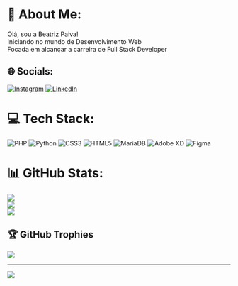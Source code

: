 # 💫 About Me:
Olá, sou a Beatriz Paiva!<br>Iniciando no mundo de Desenvolvimento Web<br>Focada em alcançar a carreira de Full Stack Developer


## 🌐 Socials:
[![Instagram](https://img.shields.io/badge/Instagram-%23E4405F.svg?logo=Instagram&logoColor=white)](https://instagram.com/https://www.instagram.com/briz_y/) [![LinkedIn](https://img.shields.io/badge/LinkedIn-%230077B5.svg?logo=linkedin&logoColor=white)](https://linkedin.com/in/https://www.linkedin.com/in/beatriz-paiva-a12b53243/) 

# 💻 Tech Stack:
![PHP](https://img.shields.io/badge/php-%23777BB4.svg?style=for-the-badge&logo=php&logoColor=white) ![Python](https://img.shields.io/badge/python-3670A0?style=for-the-badge&logo=python&logoColor=ffdd54) ![CSS3](https://img.shields.io/badge/css3-%231572B6.svg?style=for-the-badge&logo=css3&logoColor=white) ![HTML5](https://img.shields.io/badge/html5-%23E34F26.svg?style=for-the-badge&logo=html5&logoColor=white) ![MariaDB](https://img.shields.io/badge/MariaDB-003545?style=for-the-badge&logo=mariadb&logoColor=white) ![Adobe XD](https://img.shields.io/badge/Adobe%20XD-470137?style=for-the-badge&logo=Adobe%20XD&logoColor=#FF61F6) 	![Figma](https://img.shields.io/badge/figma-%23F24E1E.svg?style=for-the-badge&logo=figma&logoColor=white)
# 📊 GitHub Stats:
![](https://github-readme-stats.vercel.app/api?username=beatriz-paiva&theme=radical&hide_border=false&include_all_commits=true&count_private=true)<br/>
![](https://github-readme-streak-stats.herokuapp.com/?user=beatriz-paiva&theme=radical&hide_border=false)<br/>
![](https://github-readme-stats.vercel.app/api/top-langs/?username=beatriz-paiva&theme=radical&hide_border=false&include_all_commits=true&count_private=true&layout=compact)

## 🏆 GitHub Trophies
![](https://github-profile-trophy.vercel.app/?username=beatriz-paiva&theme=dracula&no-frame=true&no-bg=false&margin-w=4)

---
[![](https://visitcount.itsvg.in/api?id=beatriz-paiva&icon=5&color=1)](https://visitcount.itsvg.in)

<!-- Proudly created with GPRM ( https://gprm.itsvg.in ) -->
